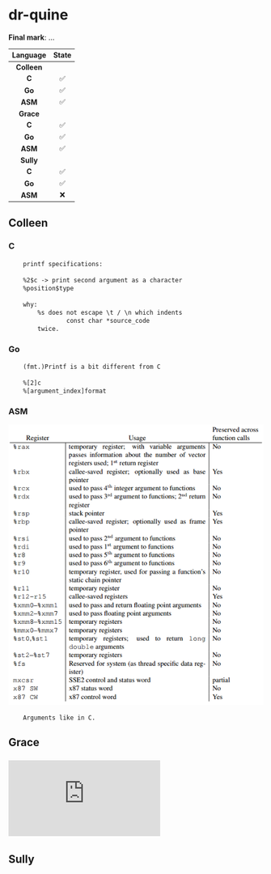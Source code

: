 # dr-quine

**Final mark**: ...

|Language|State|
|:---:|:---:|
|**Colleen**|
|**C**|✅|
|**Go**|✅|
|**ASM**|✅|
|**Grace**|
|**C**|✅|
|**Go**|✅|
|**ASM**|✅|
|**Sully**|
|**C**|✅|
|**Go**|✅|
|**ASM**|❌|


## Colleen

### C
```
	printf specifications:

	%2$c -> print second argument as a character
	%position$type

	why:
		%s does not escape \t / \n which indents
				const char *source_code
		twice.
```

### Go
```
	(fmt.)Printf is a bit different from C

	%[2]c
	%[argument_index]format
```

### ASM

![Arguments](https://raw.githubusercontent.com/c3b5aw/dr-quine/main/docs/images/j8hpC.png)
```
	Arguments like in C.
```

## Grace

###
![std flib](https://www.plantation-productions.com/Webster/www.artofasm.com/DOS/ch13/CH13-10.html)

## Sully